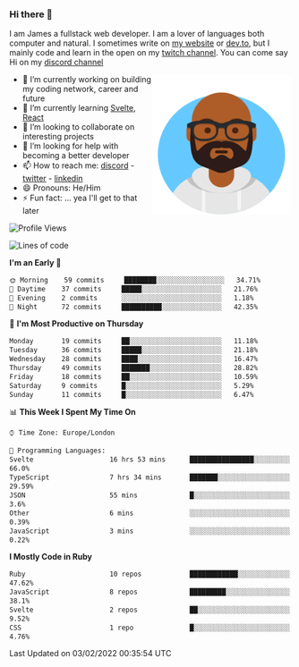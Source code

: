 ### Hi there 👋

I am James a fullstack web developer. I am a lover of languages both computer and natural. I sometimes write on [my website](https://jdhall.dev) or [dev.to](https://dev.to/zefur), but I mainly code and learn in the open on my [twitch channel](https://www.twitch.com/jozuhito). You can come say Hi on my [discord channel](https://discord.gg/sWEHvsBw)



<img align="right" height="250" width="250"  src="/assets/avataaars.png" />

  

- 🔭 I’m currently working on building my coding network, career and future
- 🌱 I’m currently learning [Svelte](https://svelte.dev), [React](https://reactjs.org)
- 👯 I’m looking to collaborate on interesting projects
- 🤔 I’m looking for help with becoming a better developer
- 📫 How to reach me: [discord](https://discord.gg/sWEHvsBw)
                      - [twitter](twitter.com/zefur)
                      - [linkedin](https://linkedin.com/in/j-d-hall)
- 😄 Pronouns: He/Him
- ⚡ Fun fact: ... yea I'll get to that later

 
<!-- BLOG-POST-LIST:START -->

<!-- BLOG-POST-LIST:END -->

<!--START_SECTION:waka-->
![Profile Views](http://img.shields.io/badge/Profile%20Views-0-blue)

![Lines of code](https://img.shields.io/badge/From%20Hello%20World%20I%27ve%20Written-84%20Thousand%20lines%20of%20code-blue)

**I'm an Early 🐤** 

```text
🌞 Morning    59 commits     ████████░░░░░░░░░░░░░░░░░   34.71% 
🌆 Daytime    37 commits     █████░░░░░░░░░░░░░░░░░░░░   21.76% 
🌃 Evening    2 commits      ░░░░░░░░░░░░░░░░░░░░░░░░░   1.18% 
🌙 Night      72 commits     ██████████░░░░░░░░░░░░░░░   42.35%

```
📅 **I'm Most Productive on Thursday** 

```text
Monday       19 commits     ██░░░░░░░░░░░░░░░░░░░░░░░   11.18% 
Tuesday      36 commits     █████░░░░░░░░░░░░░░░░░░░░   21.18% 
Wednesday    28 commits     ████░░░░░░░░░░░░░░░░░░░░░   16.47% 
Thursday     49 commits     ███████░░░░░░░░░░░░░░░░░░   28.82% 
Friday       18 commits     ██░░░░░░░░░░░░░░░░░░░░░░░   10.59% 
Saturday     9 commits      █░░░░░░░░░░░░░░░░░░░░░░░░   5.29% 
Sunday       11 commits     █░░░░░░░░░░░░░░░░░░░░░░░░   6.47%

```


📊 **This Week I Spent My Time On** 

```text
⌚︎ Time Zone: Europe/London

💬 Programming Languages: 
Svelte                   16 hrs 53 mins      ████████████████░░░░░░░░░   66.0% 
TypeScript               7 hrs 34 mins       ███████░░░░░░░░░░░░░░░░░░   29.59% 
JSON                     55 mins             █░░░░░░░░░░░░░░░░░░░░░░░░   3.6% 
Other                    6 mins              ░░░░░░░░░░░░░░░░░░░░░░░░░   0.39% 
JavaScript               3 mins              ░░░░░░░░░░░░░░░░░░░░░░░░░   0.22%

```

**I Mostly Code in Ruby** 

```text
Ruby                     10 repos            ████████████░░░░░░░░░░░░░   47.62% 
JavaScript               8 repos             █████████░░░░░░░░░░░░░░░░   38.1% 
Svelte                   2 repos             ██░░░░░░░░░░░░░░░░░░░░░░░   9.52% 
CSS                      1 repo              █░░░░░░░░░░░░░░░░░░░░░░░░   4.76%

```



 Last Updated on 03/02/2022 00:35:54 UTC
<!--END_SECTION:waka-->
